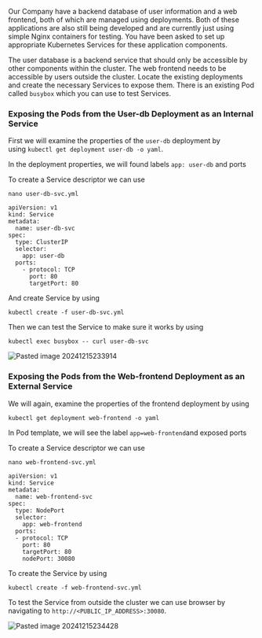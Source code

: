 
Our Company have a backend database of user information and a web frontend, both of which are managed using deployments. Both of these applications are also still being developed and are currently just using simple Nginx containers for testing. You have been asked to set up appropriate Kubernetes Services for these application components.

The user database is a backend service that should only be accessible by other components within the cluster. The web frontend needs to be accessible by users outside the cluster. Locate the existing deployments and create the necessary Services to expose them. There is an existing Pod called `busybox` which you can use to test Services.
### Exposing the Pods from the User-db Deployment as an Internal Service

First we will examine the properties of the `user-db` deployment by using `kubectl get deployment user-db -o yaml`.

In the deployment properties, we will found labels `app: user-db` and ports

To create a Service descriptor we can use 
```
nano user-db-svc.yml
```

```
apiVersion: v1
kind: Service
metadata:
  name: user-db-svc
spec:
  type: ClusterIP
  selector:
    app: user-db
  ports:
    - protocol: TCP
      port: 80
      targetPort: 80
```

And create Service by using 
```
kubectl create -f user-db-svc.yml
```

Then we can test the Service to make sure it works by using 
```
kubectl exec busybox -- curl user-db-svc
```
![Pasted image 20241215233914](https://github.com/user-attachments/assets/51a9d1cb-c777-4056-8879-d9e5aafe69a4)


### Exposing the Pods from the Web-frontend Deployment as an External Service

We will again, examine the properties of the frontend deployment by using 
```
kubectl get deployment web-frontend -o yaml
```

 In Pod template, we will see the label `app=web-frontend`and exposed ports

To create a Service descriptor we can use 
```
nano web-frontend-svc.yml
```

```
apiVersion: v1 
kind: Service 
metadata: 
  name: web-frontend-svc 
spec: 
  type: NodePort 
  selector: 
	app: web-frontend 
  ports: 
  - protocol: TCP 
	port: 80 
	targetPort: 80 
	nodePort: 30080
```

To create the Service by using 
```
kubectl create -f web-frontend-svc.yml
```

To test the Service from outside the cluster we can use browser by navigating to `http://<PUBLIC_IP_ADDRESS>:30080`.

![Pasted image 20241215234428](https://github.com/user-attachments/assets/68913bdc-ba37-499c-b52d-3c6efcf53213)
